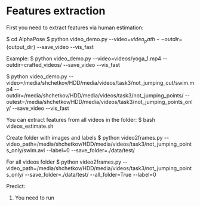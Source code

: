# Features extraction

First you need to extract features via human estimation:

$ cd AlphaPose
$ python video_demo.py --video=${video_path} --outdir=${output_dir} --save_video --vis_fast

Example:
$ python video_demo.py --video=videos/yoga_1.mp4 --outdir=crafted_videos/ --save_video --vis_fast

$ python video_demo.py --video=/media/shchetkov/HDD/media/videos/task3/not_jumping_cut/swim.mp4 --outdir=/media/shchetkov/HDD/media/videos/task3/not_jumping_points/ --outest=/media/shchetkov/HDD/media/videos/task3/not_jumping_points_only/ --save_video --vis_fast


You can extract features from all videos in the folder:
$ bash videos_estimate.sh


Create folder with images and labels
$ python video2frames.py --video_path=/media/shchetkov/HDD/media/videos/task3/not_jumping_points_only/swim.avi --label=0 --save_folder=./data/test/

For all videos folder
$ python video2frames.py --video_path=/media/shchetkov/HDD/media/videos/task3/not_jumping_points_only/ --save_folder=./data/test/ --all_folder=True --label=0


Predict:
1) You need to run 
